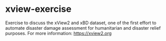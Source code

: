 # xview-exercise
Exercise to discuss the xView2 and xBD dataset, one of the first effort to automate disaster damage assessment for humanitarian and disaster relief purposes. For more information: https://xview2.org
